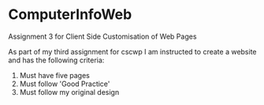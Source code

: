 # ComputerInfoWeb
Assignment 3 for Client Side Customisation of Web Pages

As part of my third assignment for cscwp I am instructed to create a website and has the following criteria:
1. Must have five pages
2. Must follow 'Good Practice'
3. Must follow my original design
